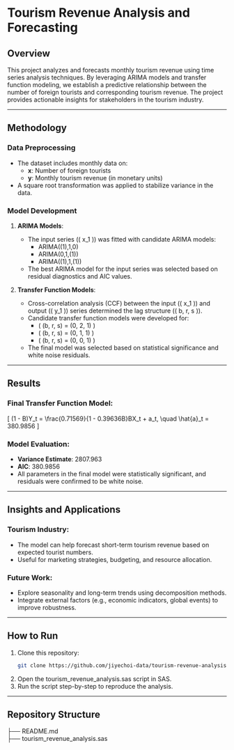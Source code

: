 # Tourism Revenue Analysis and Forecasting

## Overview

This project analyzes and forecasts monthly tourism revenue using time series analysis techniques. By leveraging ARIMA models and transfer function modeling, we establish a predictive relationship between the number of foreign tourists and corresponding tourism revenue. The project provides actionable insights for stakeholders in the tourism industry.

---

## Methodology

### Data Preprocessing
- The dataset includes monthly data on:
  - **x**: Number of foreign tourists
  - **y**: Monthly tourism revenue (in monetary units)
- A square root transformation was applied to stabilize variance in the data.

### Model Development
1. **ARIMA Models**:
   - The input series (\( x_1 \)) was fitted with candidate ARIMA models:
     - ARIMA((1),1,0)
     - ARIMA(0,1,(1))
     - ARIMA((1),1,(1))
   - The best ARIMA model for the input series was selected based on residual diagnostics and AIC values.

2. **Transfer Function Models**:
   - Cross-correlation analysis (CCF) between the input (\( x_1 \)) and output (\( y_1 \)) series determined the lag structure (\( b, r, s \)).
   - Candidate transfer function models were developed for:
     - \( (b, r, s) = (0, 2, 1) \)
     - \( (b, r, s) = (0, 1, 1) \)
     - \( (b, r, s) = (0, 0, 1) \)
   - The final model was selected based on statistical significance and white noise residuals.

---

## Results

### Final Transfer Function Model:
\[
(1 - B)Y_t = \frac{0.71569}{1 - 0.39636B}BX_t + a_t, \quad \hat{a}_t = 380.9856
\]

### Model Evaluation:
- **Variance Estimate**: 2807.963
- **AIC**: 380.9856
- All parameters in the final model were statistically significant, and residuals were confirmed to be white noise.

---

## Insights and Applications

### Tourism Industry:
- The model can help forecast short-term tourism revenue based on expected tourist numbers.
- Useful for marketing strategies, budgeting, and resource allocation.

### Future Work:
- Explore seasonality and long-term trends using decomposition methods.
- Integrate external factors (e.g., economic indicators, global events) to improve robustness.

---

## How to Run

1. Clone this repository:
   ```bash
   git clone https://github.com/jiyechoi-data/tourism-revenue-analysis.git
2. Open the tourism_revenue_analysis.sas script in SAS.
3. Run the script step-by-step to reproduce the analysis.

---

## Repository Structure
├── README.md                
├── tourism_revenue_analysis.sas 



